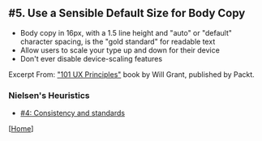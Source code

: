 ## #5. Use a Sensible Default Size for Body Copy
-  Body copy in 16px, with a 1.5 line height and "auto" or "default" character spacing, is the "gold standard" for readable text
-  Allow users to scale your type up and down for their device
-  Don't ever disable device-scaling features

Excerpt From: ["101 UX Principles"](https://www.packtpub.com/web-development/101-ux-principles) book by Will Grant, published by Packt.

### Nielsen's Heuristics
- [#4: Consistency and standards](https://github.com/fullcircle23/fullcircle23.github.io/blob/master/2020/ui-ux/ui-ux-principles-and-best-practices.md#4-consistency-and-standards)

[[Home](https://github.com/fullcircle23/fullcircle23.github.io/blob/master/2020/ui-ux/ui-ux-principles-and-best-practices.md)]
